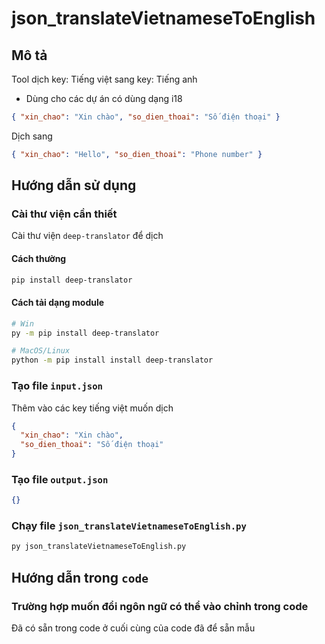# json_translateVietnameseToEnglish

## Mô tả

Tool dịch key: Tiếng việt sang key: Tiếng anh
- Dùng cho các dự án có dùng dạng i18
```json
{ "xin_chao": "Xin chào", "so_dien_thoai": "Số điện thoại" }
```
Dịch sang
```json
{ "xin_chao": "Hello", "so_dien_thoai": "Phone number" }
```


## Hướng dẫn sử dụng

### Cài thư viện cần thiết

Cài thư viện `deep-translator` để dịch

#### Cách thường
```bash
pip install deep-translator
```
#### Cách tải dạng module
```bash
# Win
py -m pip install deep-translator

# MacOS/Linux
python -m pip install install deep-translator
```

### Tạo file `input.json`
Thêm vào các key tiếng việt muốn dịch
```json
{
  "xin_chao": "Xin chào",
  "so_dien_thoai": "Số điện thoại"
}
```

### Tạo file `output.json`
```json
{}
```

### Chạy file `json_translateVietnameseToEnglish.py`
```bash
py json_translateVietnameseToEnglish.py
```

## Hướng dẫn trong `code`

### Trường hợp muốn đổi ngôn ngữ có thể vào chỉnh trong code

Đã có sẵn trong code ở cuối cùng của code đã để sẵn mẫu